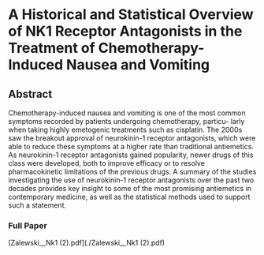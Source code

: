 
# A Historical and Statistical Overview of NK1 Receptor Antagonists in the Treatment of Chemotherapy-Induced Nausea and Vomiting

## Abstract

Chemotherapy-induced nausea and vomiting is one of the most common symptoms recorded by patients undergoing chemotherapy, particu-
larly when taking highly emetogenic treatments such as cisplatin. The 2000s saw the breakout approval of neurokinin-1 receptor antagonists,
which were able to reduce these symptoms at a higher rate than traditional antiemetics. As neurokinin-1 receptor antagonists gained popularity,
newer drugs of this class were developed, both to improve efficacy or to resolve pharmacokinetic limitations of the previous drugs. A summary
of the studies investigating the use of neurokinin-1 receptor antagonists over the past two decades provides key insight to some of the most
promising antiemetics in contemporary medicine, as well as the statistical methods used to support such a statement.

### Full Paper

[Zalewski__Nk1 (2).pdf](./Zalewski__Nk1 (2).pdf)


